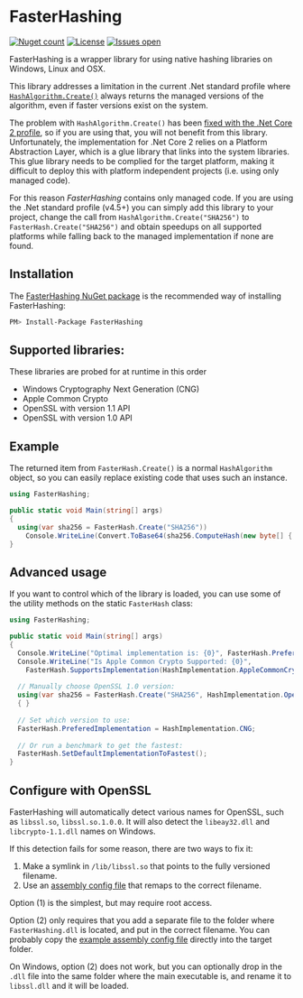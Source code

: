 # FasterHashing
[![Nuget count](https://img.shields.io/nuget/v/FasterHashing.svg)](https://www.nuget.org/packages/FasterHashing/)
[![License](https://img.shields.io/github/license/kenkendk/FasterHashing.svg)](https://github.com/kenkendk/FasterHashing/blob/master/LICENSE)
[![Issues open](https://img.shields.io/github/issues-raw/kenkendk/FasterHashing.svg)](https://github.com/kenkendk/FasterHashing/issues/)

FasterHashing is a wrapper library for using native hashing libraries on Windows, Linux and OSX.

This library addresses a limitation in the current .Net standard profile where [`HashAlgorithm.Create()`](https://msdn.microsoft.com/en-us/library/system.security.cryptography.hashalgorithm.create(v=vs.110).aspx) always returns the managed versions of the algorithm, even if faster versions exist on the system.

The problem with `HashAlgorithm.Create()` has been [fixed with the .Net Core 2 profile](https://blogs.msdn.microsoft.com/dotnet/2017/06/07/performance-improvements-in-net-core/), so if you are using that, you will not benefit from this library. 
Unfortunately, the implementation for .Net Core 2 relies on a Platform Abstraction Layer, which is a glue library that links into the system libraries.
This glue library needs to be complied for the target platform, making it difficult to deploy this with platform independent projects (i.e. using only managed code).

For this reason *FasterHashing* contains only managed code. If you are using the .Net standard profile (v4.5+) you can simply add this library to your project, change the call from `HashAlgorithm.Create("SHA256")` to `FasterHash.Create("SHA256")` and obtain speedups on all supported platforms while falling back to the managed implementation if none are found.

## Installation
The [FasterHashing NuGet package](https://www.nuget.org/packages/FasterHashing) is the recommended way of installing FasterHashing:
```bash
PM> Install-Package FasterHashing
```

## Supported libraries:
These libraries are probed for at runtime in this order
  * Windows Cryptography Next Generation (CNG)
  * Apple Common Crypto
  * OpenSSL with version 1.1 API
  * OpenSSL with version 1.0 API

## Example
The returned item from `FasterHash.Create()` is a normal `HashAlgorithm` object, so you can easily replace existing code that uses such an instance.
```csharp
using FasterHashing;

public static void Main(string[] args) 
{
  using(var sha256 = FasterHash.Create("SHA256"))
    Console.WriteLine(Convert.ToBase64(sha256.ComputeHash(new byte[] { 0, 1, 2, 3 }));
}
```

## Advanced usage
If you want to control which of the library is loaded, you can use some of the utility methods on the static `FasterHash` class:
```csharp
using FasterHashing;

public static void Main(string[] args) 
{
  Console.WriteLine("Optimal implementation is: {0}", FasterHash.PreferedImplementation);
  Console.WriteLine("Is Apple Common Crypto Supported: {0}", 
    FasterHash.SupportsImplementation(HashImplementation.AppleCommonCrypto));
  
  // Manually choose OpenSSL 1.0 version:
  using(var sha256 = FasterHash.Create("SHA256", HashImplementation.OpenSSL10))
  { }
  
  // Set which version to use:
  FasterHash.PreferedImplementation = HashImplementation.CNG;
  
  // Or run a benchmark to get the fastest:
  FasterHash.SetDefaultImplementationToFastest();
}

```

## Configure with OpenSSL
FasterHashing will automatically detect various names for OpenSSL, such as `libssl.so`, `libssl.so.1.0.0`. It will also detect the `libeay32.dll` and `libcrypto-1.1.dll` names on Windows. 

If this detection fails for some reason, there are two ways to fix it:

  1. Make a symlink in `/lib/libssl.so` that points to the fully versioned filename.
  2. Use an [assembly config file](https://github.com/kenkendk/FasterHashing/blob/master/FasterHashing.dll.config) that remaps to the correct filename.

Option (1) is the simplest, but may require root access.

Option (2) only requires that you add a separate file to the folder where `FasterHashing.dll` is located, and put in the correct filename. You can probably copy the [example assembly config file](https://github.com/kenkendk/FasterHashing/blob/master/FasterHashing.dll.config) directly into the target folder.

On Windows, option (2) does not work, but you can optionally drop in the `.dll` file into the same folder where the main executable is, and rename it to `libssl.dll` and it will be loaded.
